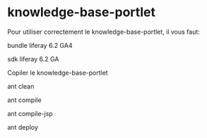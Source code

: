 # knowledge-base-portlet 

Pour utiliser correctement le knowledge-base-portlet, il vous faut:

bundle liferay 6.2 GA4

sdk liferay 6.2 GA

Copiler le knowledge-base-portlet

ant clean

ant compile

ant compile-jsp

ant deploy




